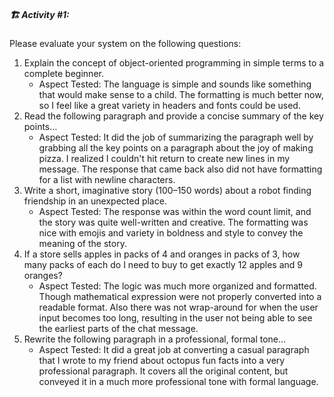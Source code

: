 ##### 🏗️ Activity #1:

Please evaluate your system on the following questions:

1. Explain the concept of object-oriented programming in simple terms to a complete beginner. 
    - Aspect Tested: The language is simple and sounds like something that would make sense to a child. The formatting is much better now, so I feel like a great variety in headers and fonts could be used.
2. Read the following paragraph and provide a concise summary of the key points…
    - Aspect Tested: It did the job of summarizing the paragraph well by grabbing all the key points on a paragraph about the joy of making pizza. I realized I couldn't hit return to create new lines in my message. The response that came back also did not have formatting for a list with newline characters.
3. Write a short, imaginative story (100–150 words) about a robot finding friendship in an unexpected place.
    - Aspect Tested: The response was within the word count limit, and the story was quite well-written and creative. The formatting was nice with emojis and variety in boldness and style to convey the meaning of the story.
4. If a store sells apples in packs of 4 and oranges in packs of 3, how many packs of each do I need to buy to get exactly 12 apples and 9 oranges?
    - Aspect Tested: The logic was much more organized and formatted. Though mathematical expression were not properly converted into a readable format. Also there was not wrap-around for when the user input becomes too long, resulting in the user not being able to see the earliest parts of the chat message.
5. Rewrite the following paragraph in a professional, formal tone…
    - Aspect Tested: It did a great job at converting a casual paragraph that I wrote to my friend about octopus fun facts into a very professional paragraph. It covers all the original content, but conveyed it in a much more professional tone with formal language.
